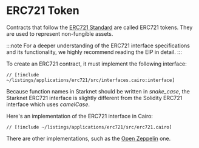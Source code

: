 # ERC721 Token

Contracts that follow the [ERC721 Standard](https://eips.ethereum.org/EIPS/eip-721) are called ERC721 tokens. They are used to represent non-fungible assets.

:::note
For a deeper understanding of the ERC721 interface specifications and its functionality, we highly recommend reading the EIP in detail.
:::

To create an ERC721 contract, it must implement the following interface:

```cairo
// [!include ~/listings/applications/erc721/src/interfaces.cairo:interface]
```

Because function names in Starknet should be written in _snake_case_, the Starknet ERC721 interface is slightly different from the Solidity ERC721 interface which uses _camelCase_.

Here's an implementation of the ERC721 interface in Cairo:

```cairo
// [!include ~/listings/applications/erc721/src/erc721.cairo]
```

There are other implementations, such as the [Open Zeppelin](https://docs.openzeppelin.com/contracts-cairo/0.20.0/erc721) one.
